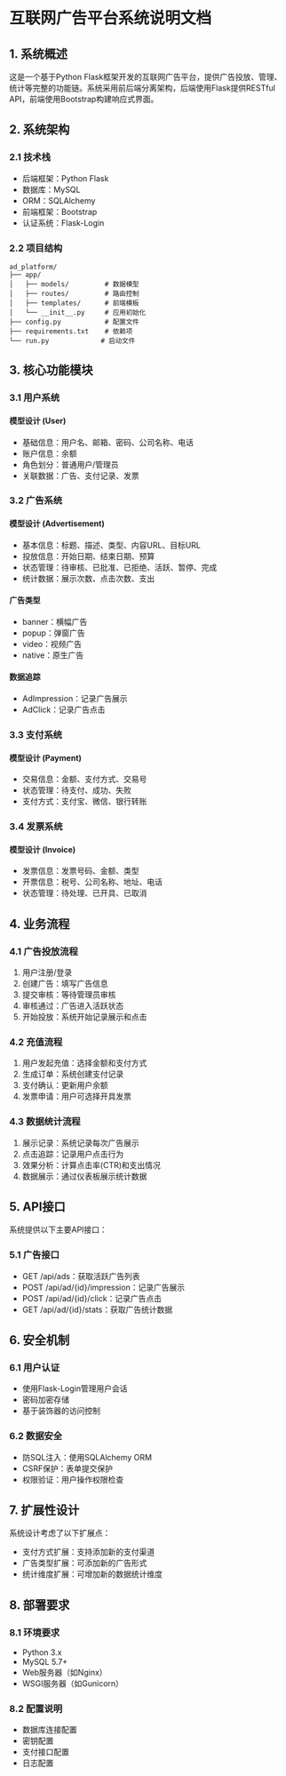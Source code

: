 # 互联网广告平台系统说明文档

## 1. 系统概述

这是一个基于Python Flask框架开发的互联网广告平台，提供广告投放、管理、统计等完整的功能链。系统采用前后端分离架构，后端使用Flask提供RESTful API，前端使用Bootstrap构建响应式界面。

## 2. 系统架构

### 2.1 技术栈

- 后端框架：Python Flask
- 数据库：MySQL
- ORM：SQLAlchemy
- 前端框架：Bootstrap
- 认证系统：Flask-Login

### 2.2 项目结构

```
ad_platform/
├── app/
│   ├── models/         # 数据模型
│   ├── routes/         # 路由控制
│   ├── templates/      # 前端模板
│   └── __init__.py     # 应用初始化
├── config.py           # 配置文件
├── requirements.txt    # 依赖项
└── run.py             # 启动文件
```

## 3. 核心功能模块

### 3.1 用户系统

#### 模型设计 (User)

- 基础信息：用户名、邮箱、密码、公司名称、电话
- 账户信息：余额
- 角色划分：普通用户/管理员
- 关联数据：广告、支付记录、发票

### 3.2 广告系统

#### 模型设计 (Advertisement)

- 基本信息：标题、描述、类型、内容URL、目标URL
- 投放信息：开始日期、结束日期、预算
- 状态管理：待审核、已批准、已拒绝、活跃、暂停、完成
- 统计数据：展示次数、点击次数、支出

#### 广告类型

- banner：横幅广告
- popup：弹窗广告
- video：视频广告
- native：原生广告

#### 数据追踪

- AdImpression：记录广告展示
- AdClick：记录广告点击

### 3.3 支付系统

#### 模型设计 (Payment)

- 交易信息：金额、支付方式、交易号
- 状态管理：待支付、成功、失败
- 支付方式：支付宝、微信、银行转账

### 3.4 发票系统

#### 模型设计 (Invoice)

- 发票信息：发票号码、金额、类型
- 开票信息：税号、公司名称、地址、电话
- 状态管理：待处理、已开具、已取消

## 4. 业务流程

### 4.1 广告投放流程

1. 用户注册/登录
2. 创建广告：填写广告信息
3. 提交审核：等待管理员审核
4. 审核通过：广告进入活跃状态
5. 开始投放：系统开始记录展示和点击

### 4.2 充值流程

1. 用户发起充值：选择金额和支付方式
2. 生成订单：系统创建支付记录
3. 支付确认：更新用户余额
4. 发票申请：用户可选择开具发票

### 4.3 数据统计流程

1. 展示记录：系统记录每次广告展示
2. 点击追踪：记录用户点击行为
3. 效果分析：计算点击率(CTR)和支出情况
4. 数据展示：通过仪表板展示统计数据

## 5. API接口

系统提供以下主要API接口：

### 5.1 广告接口

- GET /api/ads：获取活跃广告列表
- POST /api/ad/{id}/impression：记录广告展示
- POST /api/ad/{id}/click：记录广告点击
- GET /api/ad/{id}/stats：获取广告统计数据

## 6. 安全机制

### 6.1 用户认证

- 使用Flask-Login管理用户会话
- 密码加密存储
- 基于装饰器的访问控制

### 6.2 数据安全

- 防SQL注入：使用SQLAlchemy ORM
- CSRF保护：表单提交保护
- 权限验证：用户操作权限检查

## 7. 扩展性设计

系统设计考虑了以下扩展点：

- 支付方式扩展：支持添加新的支付渠道
- 广告类型扩展：可添加新的广告形式
- 统计维度扩展：可增加新的数据统计维度

## 8. 部署要求

### 8.1 环境要求

- Python 3.x
- MySQL 5.7+
- Web服务器（如Nginx）
- WSGI服务器（如Gunicorn）

### 8.2 配置说明

- 数据库连接配置
- 密钥配置
- 支付接口配置
- 日志配置
